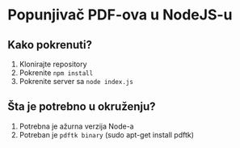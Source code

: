 # Popunjivač PDF-ova u NodeJS-u

## Kako pokrenuti?
1) Klonirajte repository
2) Pokrenite ```npm install```
3) Pokrenite server sa ```node index.js```

## Šta je potrebno u okruženju?
1) Potrebna je ažurna verzija Node-a
2) Potreban je ```pdftk binary``` (sudo apt-get install pdftk)
